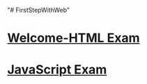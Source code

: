 "# FirstStepWithWeb" 
<div>
  <p>
    <h1>
        <a href="https://tinamiru.github.io/FirstStepWithWeb/Work/HTML5/linkedByINDEX.html">
        Welcome-HTML Exam
        </a>
    </h1>
  <h1>
            <a href="https://tinamiru.github.io/FirstStepWithWeb/Work/JavaScript/Mainpage.html">
        JavaScript Exam
        </a>
  </h1>
  </p>
</div>
